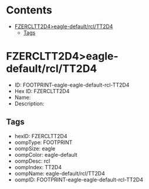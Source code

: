 



Contents
========

* [FZERCLTT2D4>eagle-default/rcl/TT2D4](#fzercltt2d4eagle-defaultrcltt2d4)
	* [Tags](#tags)

# FZERCLTT2D4>eagle-default/rcl/TT2D4

- ID: FOOTPRINT-eagle-eagle-default-rcl-TT2D4
- Hex ID: FZERCLTT2D4
- Name: 
- Description: 

## Tags

- hexID: FZERCLTT2D4
- oompType: FOOTPRINT
- oompSize: eagle
- oompColor: eagle-default
- oompDesc: rcl
- oompIndex: TT2D4
- oompName: eagle-default/rcl/TT2D4
- oompID: FOOTPRINT-eagle-eagle-default-rcl-TT2D4
